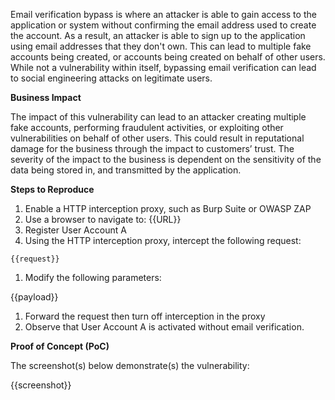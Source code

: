 Email verification bypass is where an attacker is able to gain access to the application or system without confirming the email address used to create the account. As a result,  an attacker is able to sign up to the application using email addresses that they don't own. This can lead to multiple fake accounts being created, or accounts being created on behalf of other users. While not a vulnerability within itself, bypassing email verification can lead to social engineering attacks on legitimate users.

**Business Impact**

The impact of this vulnerability can lead to an attacker creating multiple fake accounts, performing fraudulent activities, or exploiting other vulnerabilities on behalf of other users. This could result in reputational damage for the business through the impact to customers’ trust. The severity of the impact to the business is dependent on the sensitivity of the data being stored in, and transmitted by the application.

**Steps to Reproduce**

1. Enable a HTTP interception proxy, such as Burp Suite or OWASP ZAP
1. Use a browser to navigate to: {{URL}}
1. Register User Account A
1. Using the HTTP interception proxy, intercept the following request:

```HTTP
{{request}}
```

1. Modify the following parameters:

{{payload}}

1. Forward the request then turn off interception in the proxy
1. Observe that User Account A is activated without email verification.

**Proof of Concept (PoC)**

The screenshot(s) below demonstrate(s) the vulnerability:

{{screenshot}}

